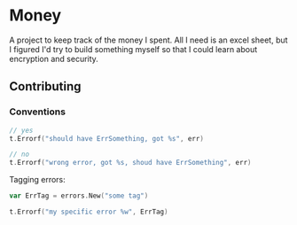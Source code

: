 # Money

A project to keep track of the money I spent. All I need is an excel sheet, but
I figured I'd try to build something myself so that I could learn about
encryption and security.

## Contributing

### Conventions

```go
// yes
t.Errorf("should have ErrSomething, got %s", err)

// no
t.Errorf("wrong error, got %s, shoud have ErrSomething", err)
```

Tagging errors:

```go
var ErrTag = errors.New("some tag")

t.Errorf("my specific error %w", ErrTag)
```
